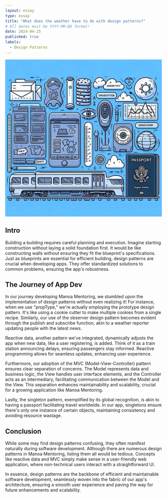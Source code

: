 ```yaml
---
layout: essay
type: essay
title: "What does the weather have to do with design patterns?"
# All dates must be YYYY-MM-DD format!
date: 2024-04-25
published: true
labels:
  - Design Patterns
---
```


<img class="img-fluid" src="../img/design-patterns.jpg">

## Intro
Building a building requires careful planning and execution. Imagine starting construction without laying a solid foundation first. It would be like constructing walls without ensuring they fit the blueprint's specifications. Just as blueprints are essential for efficient building, design patterns are crucial when developing apps. They offer standardized solutions to common problems, ensuring the app's robustness.

## The Journey of App Dev
In our journey developing Manoa Mentoring, we stumbled upon the implementation of design patterns without even realizing it! For instance, when we use "propType," we're actually employing the prototype design pattern. It's like using a cookie cutter to make multiple cookies from a single recipe. Similarly, our use of the observer design pattern becomes evident through the publish and subscribe function, akin to a weather reporter updating people with the latest news.

Reactive data, another pattern we've integrated, dynamically adjusts the app when new data, like a user registering, is added. Think of it as a train station announcing delays, ensuring passengers stay informed. Reactive programming allows for seamless updates, enhancing user experience.

Furthermore, our adoption of the MVC (Model-View-Controller) pattern ensures clear separation of concerns. The Model represents data and business logic, the View handles user interface elements, and the Controller acts as an intermediary, facilitating communication between the Model and the View. This separation enhances maintainability and scalability, crucial for a growing application like Manoa Mentoring.

Lastly, the singleton pattern, exemplified by its global recognition, is akin to having a passport facilitating travel worldwide. In our app, singletons ensure there's only one instance of certain objects, maintaining consistency and avoiding resource wastage.

## Conclusion
While some may find design patterns confusing, they often manifest naturally during software development. Although there are numerous design patterns in Manoa Mentoring, listing them all would be tedious. Concepts like reactive data and MVC simply make sense in a user-friendly web application, where non-technical users interact with a straightforward UI.

In essence, design patterns are the backbone of efficient and maintainable software development, seamlessly woven into the fabric of our app's architecture, ensuring a smooth user experience and paving the way for future enhancements and scalability.
